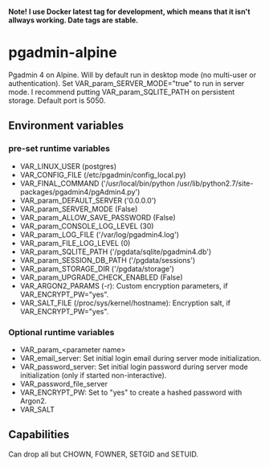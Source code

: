 **Note! I use Docker latest tag for development, which means that it isn't allways working. Date tags are stable.**

# pgadmin-alpine
Pgadmin 4 on Alpine. Will by default run in desktop mode (no multi-user or authentication). Set VAR_param_SERVER_MODE="true" to run in server mode. I recommend putting VAR_param_SQLITE_PATH on persistent storage. Default port is 5050.

## Environment variables
### pre-set runtime variables
* VAR_LINUX_USER (postgres)
* VAR_CONFIG_FILE (/etc/pgadmin/config_local.py)
* VAR_FINAL_COMMAND ('/usr/local/bin/python /usr/lib/python2.7/site-packages/pgadmin4/pgAdmin4.py')
* VAR_param_DEFAULT_SERVER ('0.0.0.0')
* VAR_param_SERVER_MODE (False)
* VAR_param_ALLOW_SAVE_PASSWORD (False)
* VAR_param_CONSOLE_LOG_LEVEL (30)
* VAR_param_LOG_FILE ('/var/log/pgadmin4.log')
* VAR_param_FILE_LOG_LEVEL (0)
* VAR_param_SQLITE_PATH ('/pgdata/sqlite/pgadmin4.db')
* VAR_param_SESSION_DB_PATH ('/pgdata/sessions')
* VAR_param_STORAGE_DIR ('/pgdata/storage')
* VAR_param_UPGRADE_CHECK_ENABLED (False)
* VAR_ARGON2_PARAMS (-r): Custom encryption parameters, if VAR_ENCRYPT_PW="yes".
* VAR_SALT_FILE (/proc/sys/kernel/hostname): Encryption salt, if VAR_ENCRYPT_PW="yes".

### Optional runtime variables
* VAR_param_&lt;parameter name&gt;
* VAR_email_server: Set initial login email during server mode initialization.
* VAR_password_server: Set initial login password during server mode initialization (only if started non-interactive). 
* VAR_password_file_server
* VAR_ENCRYPT_PW: Set to "yes" to create a hashed password with Argon2.
* VAR_SALT

## Capabilities
Can drop all but CHOWN, FOWNER, SETGID and SETUID.
